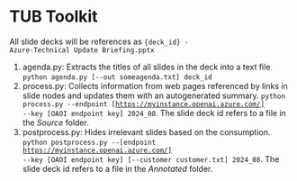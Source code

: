 # TUB Toolkit

All slide decks will be references as <code>{deck_id} - Azure-Technical Update Briefing.pptx </code>

1. agenda.py: Extracts the titles of all slides in the deck into a text file
  <code>python agenda.py [--out someagenda.txt] deck_id </code>
3. process.py: Collects information from web pages referenced by links in slide nodes and updates them with an autogenerated summary.
  <code>python process.py --endpoint [https://myinstance.openai.azure.com/] --key [OAOI endpoint key] 2024_08</code>. The slide deck id refers to a file in the *Source* folder.
5. postprocess.py: Hides irrelevant slides based on the consumption.
   <code>python postprocess.py --[endpoint https://myinstance.openai.azure.com/] --key [OAOI endpoint key] [--customer customer.txt] 2024_08</code>. The slide deck id refers to a file in the *Annotated* folder.
